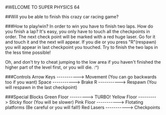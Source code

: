 #WELCOME TO SUPER PHYSICS 64

##Will you be able to finish this crazy car racing game?

###How to play/win?
In order to win you have to finish two laps. How do you finish a lap? It's easy, you only have to touch all the checkpoints in order. The next 
check point will be marked with a red huge laser. Go for it and touch it and the next will appear. If you die or you press "R"(respawn) you will appear in 
last checkpoint you touched. Try to finish the two laps in the less time possible!

Oh, and don't try to cheat jumping to the low area if you haven't finished the higher part of the level first, or you will die. :^)

###Controls
Arrow Keys -----------> Movement (You can go backwards too if you want)
Space      -----------> Brake
R          -----------> Respawn (You will respawn in the last checkpoint)

###Special Blocks
Green Floor  ---------> TURBO!
Yellow Floor ---------> Sticky floor (You will be slower)
Pink Floor -----------> Flotating platforms (Be careful or you will fall!)
Red Lasers -----------> Checkpoints